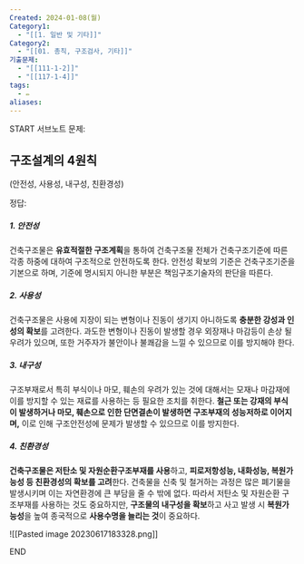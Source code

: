 ```yaml
---
Created: 2024-01-08(월)
Category1:
  - "[[1. 일반 및 기타]]"
Category2:
  - "[[01. 총칙, 구조검사, 기타]]"
기출문제:
  - "[[111-1-2]]"
  - "[[117-1-4]]"
tags:
  - ✏️
aliases:
---
```

START
서브노트
문제:  
## 구조설계의 4원칙 
(안전성, 사용성, 내구성, 친환경성)

정답: 
##### 1. 안전성
건축구조물은 **유효적절한 구조계획**을 통하여 건축구조물 전체가 건축구조기준에 따른 각종 하중에 대하여 구조적으로 안전하도록 한다. 안전성 확보의 기준은 건축구조기준을 기본으로 하며, 기준에 명시되지 아니한 부분은 책임구조기술자의 판단을 따른다.
##### 2. 사용성
건축구조물은 사용에 지장이 되는 변형이나 진동이 생기지 아니하도록 **충분한 강성과 인성의 확보**를 고려한다. 과도한 변형이나 진동이 발생할 경우 외장재나 마감등이 손상 될 우려가 있으며, 또한 거주자가 불안이나 불쾌감을 느낄 수 있으므로 이를 방지해야 한다.
##### 3. 내구성
구조부재로서 특히 부식이나 마모, 훼손의 우려가 있는 것에 대해서는 모재나 마감재에 이를 방지할 수 있는 재료를 사용하는 등 필요한 조치를 취한다. **철근 또는 강재의 부식이 발생하거나 마모, 훼손으로 인한 단면결손이 발생하면 구조부재의 성능저하로 이어지며,** 이로 인해 구조안전성에 문제가 발생할 수 있으므로 이를 방지한다.
##### 4. 친환경성
**건축구조물은 저탄소 및 자원순환구조부재를 사용**하고, **피로저항성능, 내화성능, 복원가능성 등 친환경성의 확보를 고려**한다. 건축물을 신축 및 철거하는 과정은 많은 폐기물을 발생시키며 이는 자연환경에 큰 부담을 줄 수 밖에 없다. 따라서 저탄소 및 자원순환 구조부재를 사용하는 것도 중요하지만, **구조물의 내구성을 확보**하고 사고 발생 시 **복원가능성**을 높여 종국적으로 **사용수명을 늘리는 것**이 중요하다.


![[Pasted image 20230617183328.png]]
<!--ID: 1686995942069-->
END